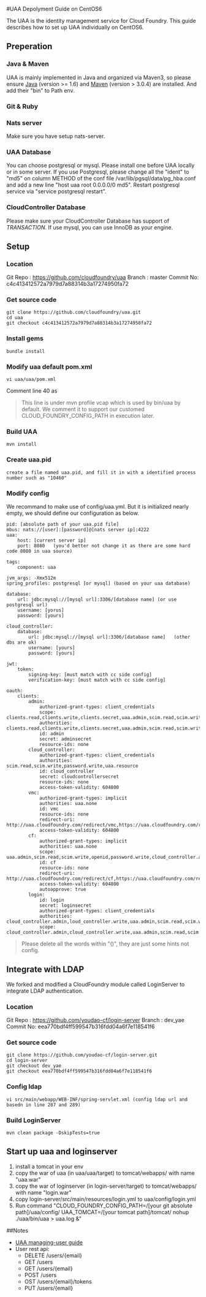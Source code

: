 #UAA Depolyment Guide on CentOS6

The UAA is the identity management service for Cloud Foundry.
This guide describes how to set up UAA individually on CentOS6. 

## Preperation
### Java & Maven 
UAA is mainly implemented in Java and organized via Maven3, so please ensure [Java](http://www.oracle.com/technetwork/java/javase/downloads) (version >= 1.6) and [Maven](http://maven.apache.org/download.cgi) (version > 3.0.4) are installed. And add their "bin" to Path env.

### Git & Ruby 

### Nats server
Make sure you have setup nats-server.

### UAA Database
You can choose postgresql or mysql. Please install one before UAA locally or in some server.
If you use Postgresql, please change all the "ident" to "md5" on column METHOD of the conf file /var/lib/pgsql/data/pg_hba.conf and add a new line "host uaa root 0.0.0.0/0 md5". Restart postgresql service via "service postgresql restart".

### CloudController Database
Please make sure your CloudController Database has support of *TRANSACTION*. If use mysql, you can use InnoDB as your engine.

## Setup
### Location
Git Repo : https://github.com/cloudfoundry/uaa
Branch : master
Commit No: c4c413412572a7979d7a88314b3a17274950fa72

### Get source code

    git clone https://github.com/cloudfoundry/uaa.git
	cd uaa
	git checkout c4c413412572a7979d7a88314b3a17274950fa72
	
### Install gems

	bundle install

### Modify uaa default pom.xml
	
	vi uaa/uaa/pom.xml
	
Comment line 40 as 
	<!--<CLOUD_FOUNDRY_CONFIG_PATH>${project.basedir}/src/test/resources/test/profiles/vcap</CLOUD_FOUNDRY_CONFIG_PATH>-->
> This line is under mvn profile vcap which is used by bin/uaa by default. We comment it to support our customed CLOUD_FOUNDRY_CONFIG_PATH in execution later.

### Build UAA
	
	mvn install

### Create uaa.pid

	create a file named uaa.pid, and fill it in with a identified process number such as "10460"
	
### Modify config
We recommand to make use of config/uaa.yml. But it is initialized nearly empty, we should define our configuration as below.
	
	pid: [absolute path of your uaa.pid file]
	mbus: nats://[user]:[password]@[nats server ip]:4222
	uaa:
		host: [current server ip]
		port: 8080   (you'd better not change it as there are some hard code 8080 in uaa source)

	tags:
		component: uaa

	jvm_args: -Xmx512m
	spring_profiles: postgresql [or mysql] (based on your uaa database) 
		
	database:
		url: jdbc:mysql://[mysql url]:3306/[database name] (or use postgresql url)
		username: [yorus]
		password: [yours]

	cloud_controller:
		database:
			url: jdbc:mysql://[mysql url]:3306/[database name]   (other dbs are ok)
			username: [yours]
			password: [yours]

	jwt:
		token:
			signing-key: [must match with cc side config]
			verification-key: [must match with cc side config]

	oauth:
		clients:
			admin:
				authorized-grant-types: client_credentials
				scope: clients.read,clients.write,clients.secret,uaa.admin,scim.read,scim.write
				authorities: clients.read,clients.write,clients.secret,uaa.admin,scim.read,scim.write
				id: admin
				secret: adminsecret
				resource-ids: none
			cloud_controller:
				authorized-grant-types: client_credentials
				authorities: scim.read,scim.write,password.write,uaa.resource
				id: cloud_controller
				secret: cloudcontrollersecret
				resource-ids: none
				access-token-validity: 604800
			vmc:
				authorized-grant-types: implicit
				authorities: uaa.none
				id: vmc
				resource-ids: none
				redirect-uri: http://uaa.cloudfoundry.com/redirect/vmc,https://uaa.cloudfoundry.com/redirect/vmc
				access-token-validity: 604800
			cf:
				authorized-grant-types: implicit
				authorities: uaa.none
				scope: uaa.admin,scim.read,scim.write,openid,password.write,cloud_controller.admin,cloud_controller.read,cloud_controller.write
				id: cf
				resource-ids: none
				redirect-uri: http://uaa.cloudfoundry.com/redirect/cf,https://uaa.cloudfoundry.com/redirect/cf
				access-token-validity: 604800
				autoapprove: true
			login:
				id: login
				secret: loginsecret
				authorized-grant-types: client_credentials
				authorities: cloud_controller.admin,loud_controller.write,uaa.admin,scim.read,scim.write,openid,password.write
				scope: cloud_controller.admin,cloud_controller.write,uaa.admin,scim.read,scim.write,openid,password.write

>Please delete all the words within "()", they are just some hints not config.


## Integrate with LDAP

We forked and modified a CloudFoundry module called LoginServer to integrate LDAP authentication. 
### Location
Git Repo : https://github.com/youdao-cf/login-server
Branch : dev_yae
Commit No: eea770bdf4ff599547b316fdd04a6f7e118541f6

### Get source code

	git clone https://github.com/youdao-cf/login-server.git
	cd login-server
	git checkout dev_yae
	git checkout eea770bdf4ff599547b316fdd04a6f7e118541f6

### Config ldap

	vi src/main/webapp/WEB-INF/spring-servlet.xml (config ldap url and basedn in line 287 and 289)

### Build LoginServer

	mvn clean package -DskipTests=true

## Start up uaa and loginserver

1. install a tomcat in your env
2. copy the war of uaa (in uaa/uaa/target) to tomcat/webapps/ with name "uaa.war"
3. copy the war of loginserver (in login-server/target) to tomcat/webapps/ with name "login.war"
4. copy login-server/src/main/resources/login.yml to uaa/config/login.yml
5. Run command "CLOUD_FOUNDRY_CONFIG_PATH=/[your git absolute path]/uaa/config/ UAA_TOMCAT=/[your tomcat path]/tomcat/ nohup ./uaa/bin/uaa > uaa.log &"

##Notes
* [UAA managing-user guide](http://cloudfoundry.github.com/docs/running/managing-users/)
* User rest api:
	* DELETE /users/{email}
	* GET /users
	* GET /users/{email}
	* POST /users
	* OST /users/{email}/tokens
	* PUT /users/{email}
